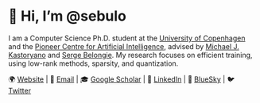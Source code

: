 # 👋 Hi, I’m @sebulo
I am a Computer Science Ph.D. student at the [University of Copenhagen](https://di.ku.dk/) and the [Pioneer Centre for Artificial Intelligence](https://www.aicentre.dk/), advised by [Michael J. Kastoryano](https://mkastoryano.com/) and [Serge Belongie](https://sergebelongie.github.io/). My research focuses on efficient training, using low-rank methods, sparsity, and quantization.

<p>
        🌍 <a href="https://sebulo.github.io/">Website</a> |
        📧 <a href="mailto:sebastianloeschcke@gmail.com">Email</a> |
        🎓 <a href="https://scholar.google.com/citations?user=_aM-ud8AAAAJ&hl=en">Google Scholar</a> |
        💼 <a href="https://www.linkedin.com/in/sebastian-loeschcke/">LinkedIn</a> |
        🦋 <a href="https://bsky.app/profile/sloeschcke.bsky.social">BlueSky</a> |
        🐦 <a href="https://twitter.com/sloeschcke">Twitter</a>
      </p>



